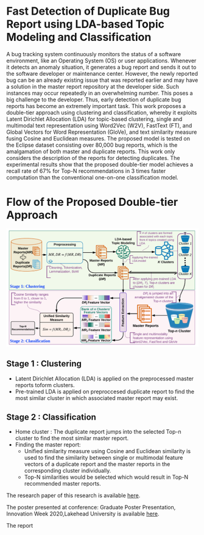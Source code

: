 # Fast Detection of Duplicate Bug Report using LDA-based Topic Modeling and Classification

A bug tracking system continuously monitors the status of a software environment, like an Operating System (OS) or user applications. Whenever it detects an anomaly situation, it generates a bug report and sends it out to the software developer or maintenance center. However, the newly reported bug can be an already existing issue that was reported earlier and may have a solution in the master report repository at the developer side. Such instances may occur repeatedly in an overwhelming number. This poses a big challenge to the developer. Thus, early detection of duplicate bug reports has become an extremely important task. This work proposes a double-tier approach using clustering and classification, whereby it exploits Latent Dirichlet Allocation (LDA) for topic-based clustering, single and multimodal text representation using Word2Vec (W2V), FastText (FT), and Global Vectors for Word Representation (GloVe), and text similarity measure fusing Cosine and Euclidean measures. The proposed model is tested on the Eclipse dataset consisting over 80,000 bug reports, which is the amalgamation of both master and duplicate reports. This work only considers the description of the reports for detecting duplicates. The experimental results show that the proposed double-tier model achieves a recall rate of 67% for Top-N recommendations in 3 times faster computation than the conventional one-on-one classification model. 

# Flow of the Proposed Double-tier Approach
![](/flow_diagram.png)

## Stage 1 : Clustering
  - Latent Dirichlet Allocation (LDA) is applied on the preprocessed master reports toform clusters.
  - Pre-trained LDA is applied on preproccesed duplicate report to find the most similar cluster in which associated master report may         exist.
## Stage 2 : Classification 
  - Home cluster : The duplicate report jumps into the selected Top-n cluster to find the most similar master report.
  - Finding the master report:
      * Unified similarity measure using Cosine and Euclidean similarity is used to find the similarity between single or                       multimodal feature vectors of a duplicate report and the master reports in the corresponding cluster individually.
      * Top-N similarities would be selected which would result in Top-N recommended master reports.
      
      
The research paper of this research is available [here](https://www.researchgate.net/publication/341605950_Fast_Detection_of_Duplicate_Bug_Reports_using_LDA-based_Topic_Modeling_and_Classification).

The poster presented at conference: Graduate Poster Presentation, Innovation Week 2020,Lakehead University is available [here](https://www.researchgate.net/publication/339828638_Fast_Detection_of_Duplicate_Bug_Report_Using_LDA-Based_Clustering_and_Classification).

The report 

